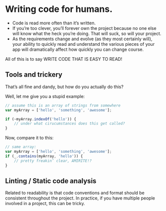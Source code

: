 # Writing code for humans.

- Code is read more often than it’s written. 
- If you’re too clever,  you’ll forever own the project because no one else will know what the heck you’re doing. That will suck, so will your project.
- As the requirements change and evolve (as they most certainly will), your ability to quickly read and understand the various pieces of your app will dramatically affect how quickly you can change course.

All of this is to say WRITE CODE THAT IS EASY TO READ!

## Tools and trickery

That’s all fine and dandy, but how do you actually do this? 

Well, let me give you a stupid example:

```js
// assume this is an array of strings from somewhere
var myArray = ['hello', 'something', 'awesome']; 

if (~myArray.indexOf('hello')) {
	// under what cirucumstances does this get called?
}
```

Now, compare it to this:

```js
// same array:
var myArray = ['hello', 'something', 'awesome']; 
if (_.contains(myArray, 'hello')) {
	// pretty freakin’ clear, AMIRITE!?
}
```

## Linting / Static code analysis

Related to readability is that code conventions and format should be consistent throughout the project. In practice, if you have multiple people involved in a project, this can be tricky.



